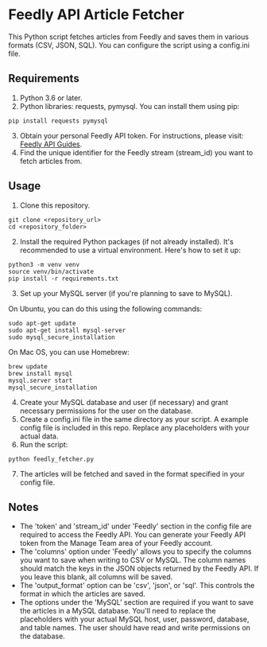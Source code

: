 # Feedly API Article Fetcher

This Python script fetches articles from Feedly and saves them in various formats (CSV, JSON, SQL). You can configure the script using a config.ini file.

## Requirements

1. Python 3.6 or later.
2. Python libraries: requests, pymysql. You can install them using pip:

```
pip install requests pymysql
```

3. Obtain your personal Feedly API token. For instructions, please visit: [Feedly API Guides](https://feedly.notion.site/Feedly-API-Guides-a8794499f1144f6bb4db4aa363ab5fbd).
4. Find the unique identifier for the Feedly stream (stream_id) you want to fetch articles from.

## Usage

1. Clone this repository.

```
git clone <repository_url>
cd <repository_folder>
```

2. Install the required Python packages (if not already installed). It's recommended to use a virtual environment. Here's how to set it up:

```
python3 -m venv venv
source venv/bin/activate
pip install -r requirements.txt
```

3. Set up your MySQL server (if you're planning to save to MySQL).

On Ubuntu, you can do this using the following commands:

```
sudo apt-get update
sudo apt-get install mysql-server
sudo mysql_secure_installation
```

On Mac OS, you can use Homebrew:

```
brew update
brew install mysql
mysql.server start
mysql_secure_installation
```

4. Create your MySQL database and user (if necessary) and grant necessary permissions for the user on the database.
5. Create a config.ini file in the same directory as your script. A example config file is included in this repo. Replace any placeholders with your actual data.
6. Run the script:

```
python feedly_fetcher.py
```

7. The articles will be fetched and saved in the format specified in your config file.

## Notes

- The 'token' and 'stream_id' under 'Feedly' section in the config file are required to access the Feedly API. You can generate your Feedly API token from the Manage Team area of your Feedly account.
- The 'columns' option under 'Feedly' allows you to specify the columns you want to save when writing to CSV or MySQL. The column names should match the keys in the JSON objects returned by the Feedly API. If you leave this blank, all columns will be saved.
- The 'output_format' option can be 'csv', 'json', or 'sql'. This controls the format in which the articles are saved.
- The options under the 'MySQL' section are required if you want to save the articles in a MySQL database. You'll need to replace the placeholders with your actual MySQL host, user, password, database, and table names. The user should have read and write permissions on the database.
